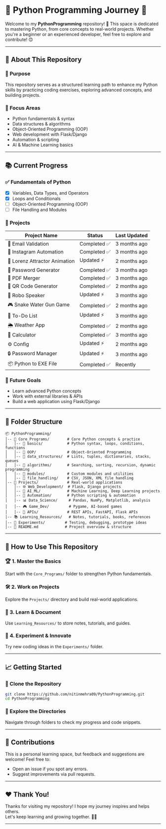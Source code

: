 # 🚀 Python Programming Journey 🐍  

Welcome to my **PythonProgramming** repository! 🎉 This space is dedicated to mastering Python, from core concepts to real-world projects. Whether you're a beginner or an experienced developer, feel free to explore and contribute! 😊  

---

## 🌟 About This Repository  
### 📌 **Purpose**  
This repository serves as a structured learning path to enhance my Python skills by practicing coding exercises, exploring advanced concepts, and building projects.  

### 🎯 **Focus Areas**  
- Python fundamentals & syntax  
- Data structures & algorithms  
- Object-Oriented Programming (OOP)  
- Web development with Flask/Django  
- Automation & scripting  
- AI & Machine Learning basics  

---

## 📚 Current Progress  
### ✅ **Fundamentals of Python**  
- [x] Variables, Data Types, and Operators  
- [x] Loops and Conditionals  
- [ ] Object-Oriented Programming (OOP)  
- [ ] File Handling and Modules  

### 🚀 **Projects**  
| Project Name                  | Status         | Last Updated |
|--------------------------------|---------------|--------------|
| 📝 Email Validation            | Completed ✅  | 3 months ago |
| 🔑 Instagram Automation        | Completed ✅  | 3 months ago |
| 🎨 Lorenz Attractor Animation  | Updated ⚡    | 2 months ago |
| 🔢 Password Generator          | Completed ✅  | 3 months ago |
| 📑 PDF Merger                  | Completed ✅  | 3 months ago |
| 📱 QR Code Generator           | Completed ✅  | 2 months ago |
| 🤖 Robo Speaker                | Updated ⚡    | 3 months ago |
| 🎮 Snake Water Gun Game        | Completed ✅  | 2 months ago |
| 📝 To-Do List                  | Updated ⚡    | 3 months ago |
| 🌦 Weather App                 | Completed ✅  | 2 months ago |
| 🧮 Calculator                  | Completed ✅  | 3 months ago |
| ⚙️ Config                      | Updated ⚡    | 2 months ago |
| 🔒 Password Manager            | Updated ⚡    | 3 months ago |
| 📦 Python to EXE File          | Completed ✅  | Recently     |

### 🎯 **Future Goals**  
- Learn advanced Python concepts  
- Work with external libraries & APIs  
- Build a web application using Flask/Django  

---

## 📂 Folder Structure  

```
📦 PythonProgramming/
│-- 📜 Core_Programs/        # Core Python concepts & practice  
│   │-- 📂 basics/           # Python syntax, loops, conditions, functions  
│   │-- 📂 OOP/              # Object-Oriented Programming  
│   │-- 📂 data_structures/  # Lists, tuples, dictionaries, stacks, queues  
│   │-- 📂 algorithms/       # Searching, sorting, recursion, dynamic programming  
│   │-- 📂 modules/          # Custom modules and utilities  
│   │-- 📂 file_handling/    # CSV, JSON, XML file handling  
│-- 🚀 Projects/             # Real-world applications  
│   │-- 🌐 Web_Development/  # Flask, Django projects  
│   │-- 🤖 AI_ML/            # Machine Learning, Deep Learning projects  
│   │-- 🤖 Automation/       # Python scripting & automation  
│   │-- 📊 Data_Science/     # Pandas, NumPy, Matplotlib, analysis  
│   │-- 🎮 Game_Dev/         # Pygame, AI-based games  
│   │-- 🔗 APIs/             # REST APIs, FastAPI, Flask APIs  
│-- 📚 Learning_Resources/   # Notes, tutorials, books, references  
│-- 🧪 Experiments/         # Testing, debugging, prototype ideas  
│-- 📄 README.md            # Project overview & structure  
```

---

## 📖 How to Use This Repository  

### 🏆 **1. Master the Basics**  
Start with the `Core_Programs/` folder to strengthen Python fundamentals.  

### 🛠 **2. Work on Projects**  
Explore the `Projects/` directory and build real-world applications.  

### 📖 **3. Learn & Document**  
Use `Learning_Resources/` to store notes, tutorials, and guides.  

### 🔬 **4. Experiment & Innovate**  
Try new coding ideas in the `Experiments/` folder.  

---

## 📈 Getting Started  

### 🔹 Clone the Repository  
```bash
git clone https://github.com/nitinmehra09/PythonProgramming.git
cd PythonProgramming
```

### 🔹 Explore the Directories  
Navigate through folders to check my progress and code snippets.  

---

## 🤝 Contributions  
This is a personal learning space, but feedback and suggestions are welcome! Feel free to:  
- Open an issue if you spot any errors.  
- Suggest improvements via pull requests.  

---

## ❤️ Thank You!  
Thanks for visiting my repository! I hope my journey inspires and helps others.  
Let's keep learning and growing together. 🚀🎉  

---

